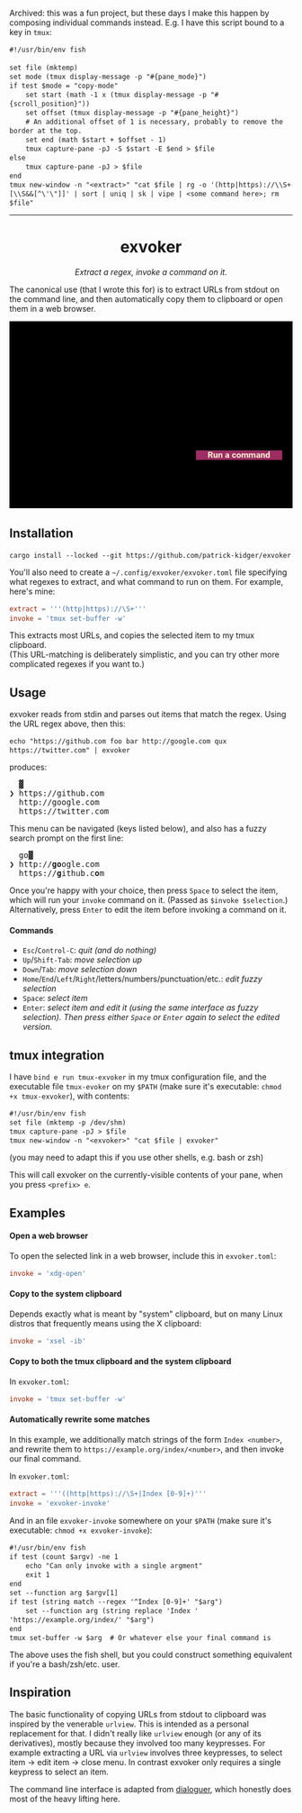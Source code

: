 Archived: this was a fun project, but these days I make this happen by composing individual commands instead. E.g. I have this script bound to a key in `tmux`:
```fish
#!/usr/bin/env fish

set file (mktemp)
set mode (tmux display-message -p "#{pane_mode}")
if test $mode = "copy-mode"
    set start (math -1 x (tmux display-message -p "#{scroll_position}"))
    set offset (tmux display-message -p "#{pane_height}")
    # An additional offset of 1 is necessary, probably to remove the border at the top.
    set end (math $start + $offset - 1)
    tmux capture-pane -pJ -S $start -E $end > $file
else
    tmux capture-pane -pJ > $file
end
tmux new-window -n "<extract>" "cat $file | rg -o '(http|https)://\\S+[\\S&&[^\'\"]]' | sort | uniq | sk | vipe | <some command here>; rm $file"
```

---

<h1 align="center">exvoker</h1>
<p align="center"><em>Extract a regex, invoke a command on it.</em></p>

The canonical use (that I wrote this for) is to extract URLs from stdout on the command line, and then automatically copy them to clipboard or open them in a web browser.

<div align="center"><img width=600 src="./imgs/exvoker.gif"></div>

## Installation

```
cargo install --locked --git https://github.com/patrick-kidger/exvoker
```

You'll also need to create a `~/.config/exvoker/exvoker.toml` file specifying what regexes to extract, and what command to run on them. For example, here's mine:
```toml
extract = '''(http|https)://\S+'''
invoke = 'tmux set-buffer -w'
```
This extracts most URLs, and copies the selected item to my tmux clipboard.  
(This URL-matching is deliberately simplistic, and you can try other more complicated regexes if you want to.)

## Usage

exvoker reads from stdin and parses out items that match the regex. Using the URL regex above, then this:
```
echo "https://github.com foo bar http://google.com qux https://twitter.com" | exvoker
```

produces:
<pre>
  ▓
❯ https://github.com
  http://google.com
  https://twitter.com
</pre>

This menu can be navigated (keys listed below), and also has a fuzzy search prompt on the first line:
<pre>
  go▓
❯ http://<b>go</b>ogle.com
  https://<b>g</b>ithub.c<b>o</b>m
</pre>

Once you're happy with your choice, then press `Space` to select the item, which will run your `invoke` command on it. (Passed as `$invoke $selection`.)  
Alternatively, press `Enter` to edit the item before invoking a command on it.

#### Commands

- `Esc`/`Control-C`: _quit (and do nothing)_
- `Up`/`Shift-Tab`: _move selection up_
- `Down`/`Tab`: _move selection down_
- `Home`/`End`/`Left`/`Right`/letters/numbers/punctuation/etc.: _edit fuzzy selection_
- `Space`: _select item_
- `Enter`: _select item and edit it (using the same interface as fuzzy selection). Then press either `Space` or `Enter` again to select the edited version._

## tmux integration

I have `bind e run tmux-exvoker` in my tmux configuration file, and the executable file `tmux-evoker` on my `$PATH` (make sure it's executable: `chmod +x tmux-exvoker`), with contents:
```fish
#!/usr/bin/env fish
set file (mktemp -p /dev/shm)
tmux capture-pane -pJ > $file
tmux new-window -n "<exvoker>" "cat $file | exvoker"
```
(you may need to adapt this if you use other shells, e.g. bash or zsh)

This will call exvoker on the currently-visible contents of your pane, when you press `<prefix> e`.

## Examples

#### Open a web browser

To open the selected link in a web browser, include this in `exvoker.toml`:
```toml
invoke = 'xdg-open'
```

#### Copy to the system clipboard

Depends exactly what is meant by "system" clipboard, but on many Linux distros that frequently means using the X clipboard:
```toml
invoke = 'xsel -ib'
```

#### Copy to both the tmux clipboard and the system clipboard

In `exvoker.toml`:
```toml
invoke = 'tmux set-buffer -w'
```

#### Automatically rewrite some matches

In this example, we additionally match strings of the form `Index <number>`, and rewrite them to `https://example.org/index/<number>`, and then invoke our final command.

In `exvoker.toml`:
```toml
extract = '''((http|https)://\S+|Index [0-9]+)'''
invoke = 'exvoker-invoke'
```

And in an file `exvoker-invoke` somewhere on your `$PATH` (make sure it's executable: `chmod +x exvoker-invoke`):
```fish
#!/usr/bin/env fish
if test (count $argv) -ne 1
    echo "Can only invoke with a single argment"
    exit 1
end
set --function arg $argv[1]
if test (string match --regex '^Index [0-9]+' "$arg")
    set --function arg (string replace 'Index ' 'https://example.org/index/' "$arg")
end
tmux set-buffer -w $arg  # Or whatever else your final command is
```
The above uses the fish shell, but you could construct something equivalent if you're a bash/zsh/etc. user.

## Inspiration

The basic functionality of copying URLs from stdout to clipboard was inspired by the venerable `urlview`. This is intended as a personal replacement for that. I didn't really like `urlview` enough (or any of its derivatives), mostly because they involved too many keypresses. For example extracting a URL via `urlview` involves three keypresses, to select item -> edit item -> close menu. In contrast exvoker only requires a single keypress to select an item.

The command line interface is adapted from [dialoguer](https://github.com/console-rs/dialoguer), which honestly does most of the heavy lifting here.
